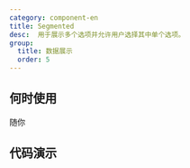 ```yaml
---
category: component-en
title: Segmented
desc:  用于展示多个选项并允许用户选择其中单个选项。
group:
  title: 数据展示
  order: 5
---
```


## 何时使用

随你

## 代码演示

<example src="./examples/basic.md" title="基础用法" />

